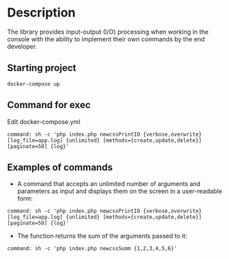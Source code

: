 # Description
The library provides input-output (I/O) processing when
working in the console with the ability to implement their own commands by the end developer.

## Starting project
```
docker-compose up
```
## Command for exec
Edit docker-compose.yml
```
command: sh -c 'php index.php newcssPrintIO {verbose,overwrite} [log_file=app.log] {unlimited} [methods={create,update,delete}] [paginate=50] {log}'
```

## Examples of commands
- A command that
accepts an unlimited number of arguments and parameters as input and displays them on the screen
in a user-readable form:
```
command: sh -c 'php index.php newcssPrintIO {verbose,overwrite} [log_file=app.log] {unlimited} [methods={create,update,delete}] [paginate=50] {log}'
```
- The function returns the sum of the arguments passed to it:
```
command: sh -c 'php index.php newcssSumm {1,2,3,4,5,6}'
```